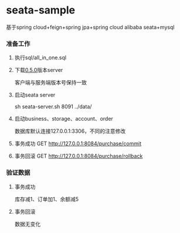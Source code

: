 # seata-sample
基于spring cloud+feign+spring jpa+spring cloud alibaba seata+mysql

### 准备工作
1. 执行sql/all_in_one.sql

2. 下载[0.5.0](https://github.com/seata/seata/releases/tag/0.5.0)版本server

   客户端与服务端版本号保持一致
3. 启动seata server

   sh seata-server.sh 8091 ../data/
4. 启动business、storage、account、order

   数据库默认连接127.0.0.1:3306，不同的注意修改

5. 事务成功 GET http://127.0.0.1:8084/purchase/commit

6. 事务回滚 GET http://127.0.0.1:8084/purchase/rollback

### 验证数据
1. 事务成功

   库存减1、订单加1、余额减5
2. 事务回滚

   数据无变化